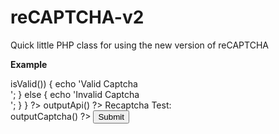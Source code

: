 # reCAPTCHA-v2
Quick little PHP class for using the new version of reCAPTCHA

**Example**

<?php
	$secret_key = 'YOUR KEY';
	$public_key = 'YOUR KEY';
	
	$recaptcha = new reCAPTCHA($secret_key, $public_key);
	
	if(!empty($_POST)) {
		if($recaptcha->isValid()) {
			echo 'Valid Captcha<br>';
		}
		else {
			echo 'Invalid Captcha<br>';
		}
	}
	
?>
<!DOCTYPE html>
<html>
	<head>
		<title>Recaptcha Test</title>
		<?php $recaptcha->outputApi() ?>
	</head>
	<body>
		Recaptcha Test: <br>
		<form method="post" action="">
			<?php $recaptcha->outputCaptcha() ?>
			<input type="submit">
		</form>
	</body>
</html>
